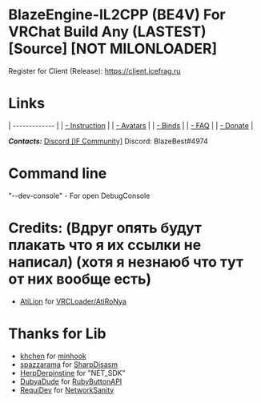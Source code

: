 # BlazeEngine-IL2CPP (BE4V) For VRChat Build Any (LASTEST) [Source] [NOT MILONLOADER]
Register for Client (Release): https://client.icefrag.ru

# Links
| ------------- |
| [- Instruction](https://client.icefrag.ru/instruction) |
| [- Avatars](https://client.icefrag.ru/avatars) |
| [- Binds](https://client.icefrag.ru/binds) |
| [- FAQ](https://client.icefrag.ru/faq) |
| [- Donate](https://client.icefrag.ru/donate) |

___Contacts:___
[Discord [IF Community]](http://discord.gg/8mMGM43)
Discord: BlazeBest#4974

# Command line
"--dev-console" - For open DebugConsole

# Credits: (Вдруг опять будут плакать что я их ссылки не написал) (хотя я незнаюб что тут от них вообще есть)
- [AtiLion](https://github.com/AtiLion) for [VRCLoader/AtiRoNya](https://github.com/AtiLion/AtiRoNya)

# Thanks for Lib
- [khchen](https://github.com/khchen) for [minhook](https://github.com/khchen/minhook)
- [spazzarama](https://github.com/spazzarama) for [SharpDisasm](https://github.com/spazzarama/SharpDisasm)
- [HerpDerpinstine](https://github.com/HerpDerpinstine) for "NET_SDK"
- [DubyaDude](https://github.com/DubyaDude) for [RubyButtonAPI](https://github.com/DubyaDude/RubyButtonAPI)
- [RequiDev](https://github.com/RequiDev) for [NetworkSanity](https://github.com/RequiDev/NetworkSanity)
